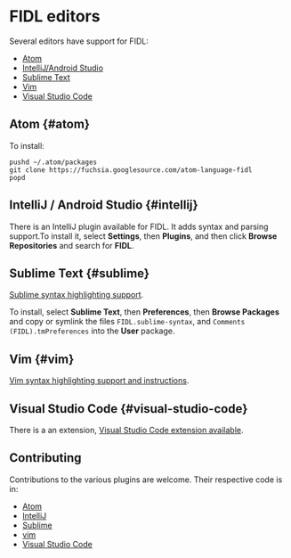 # FIDL editors

Several editors have support for FIDL:

* [Atom](#atom)
* [IntelliJ/Android Studio](#intellij)
* [Sublime Text](#sublime)
* [Vim](#vim)
* [Visual Studio Code](#visual-studio-code)

## Atom {#atom}

To install:

```
pushd ~/.atom/packages
git clone https://fuchsia.googlesource.com/atom-language-fidl
popd
```

## IntelliJ / Android Studio {#intellij}

There is an IntelliJ plugin available for FIDL. It adds syntax and parsing
support.To install it, select **Settings**, then **Plugins**, and then click
**Browse Repositories** and search for **FIDL**.

## Sublime Text {#sublime}

[Sublime syntax highlighting support](/garnet/public/lib/fidl/tools/sublime).

To install, select **Sublime Text**, then **Preferences**, then
**Browse Packages** and copy or symlink the files `FIDL.sublime-syntax`, and
`Comments (FIDL).tmPreferences` into the **User** package.

## Vim {#vim}

[Vim syntax highlighting support and instructions](/garnet/public/lib/fidl/tools/vim).

## Visual Studio Code {#visual-studio-code}

There is a an extension,
[Visual Studio Code extension available](https://marketplace.visualstudio.com/items?itemName=fuchsia-authors.language-fidl).

## Contributing

Contributions to the various plugins are welcome. Their respective code is in:

* [Atom](https://fuchsia.googlesource.com/atom-language-fidl/)
* [IntelliJ](https://fuchsia.googlesource.com/intellij-language-fidl/)
* [Sublime](/garnet/public/lib/fidl/tools/sublime)
* [vim](/garnet/public/lib/fidl/tools/vim)
* [Visual Studio Code](https://fuchsia.googlesource.com/vscode-language-fidl/)


